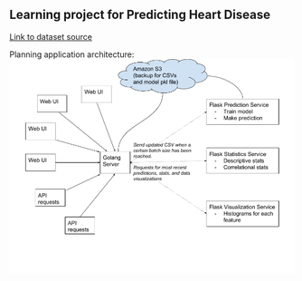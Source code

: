 ## Learning project for Predicting Heart Disease

[Link to dataset source](https://www.kaggle.com/ronitf/heart-disease-uci)

Planning application architecture: 
![alt text](./heart-disease-planning.png "Planning")

